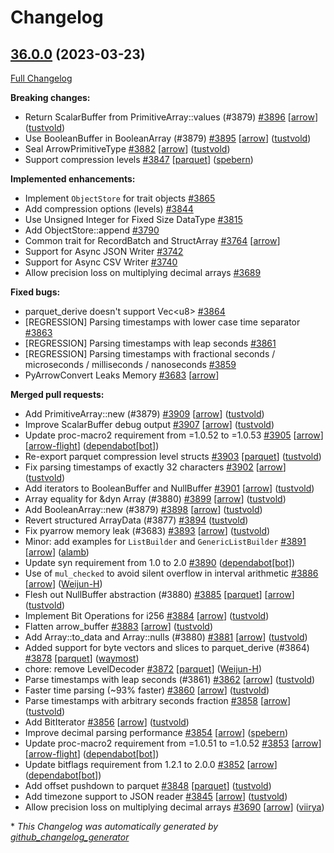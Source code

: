 <!---
  Licensed to the Apache Software Foundation (ASF) under one
  or more contributor license agreements.  See the NOTICE file
  distributed with this work for additional information
  regarding copyright ownership.  The ASF licenses this file
  to you under the Apache License, Version 2.0 (the
  "License"); you may not use this file except in compliance
  with the License.  You may obtain a copy of the License at

    http://www.apache.org/licenses/LICENSE-2.0

  Unless required by applicable law or agreed to in writing,
  software distributed under the License is distributed on an
  "AS IS" BASIS, WITHOUT WARRANTIES OR CONDITIONS OF ANY
  KIND, either express or implied.  See the License for the
  specific language governing permissions and limitations
  under the License.
-->

# Changelog

## [36.0.0](https://github.com/apache/arrow-rs/tree/36.0.0) (2023-03-23)

[Full Changelog](https://github.com/apache/arrow-rs/compare/35.0.0...36.0.0)

**Breaking changes:**

- Return ScalarBuffer from PrimitiveArray::values \(\#3879\) [\#3896](https://github.com/apache/arrow-rs/pull/3896) [[arrow](https://github.com/apache/arrow-rs/labels/arrow)] ([tustvold](https://github.com/tustvold))
- Use BooleanBuffer in BooleanArray \(\#3879\) [\#3895](https://github.com/apache/arrow-rs/pull/3895) [[arrow](https://github.com/apache/arrow-rs/labels/arrow)] ([tustvold](https://github.com/tustvold))
- Seal ArrowPrimitiveType [\#3882](https://github.com/apache/arrow-rs/pull/3882) [[arrow](https://github.com/apache/arrow-rs/labels/arrow)] ([tustvold](https://github.com/tustvold))
- Support compression levels [\#3847](https://github.com/apache/arrow-rs/pull/3847) [[parquet](https://github.com/apache/arrow-rs/labels/parquet)] ([spebern](https://github.com/spebern))

**Implemented enhancements:**

- Implement `ObjectStore` for trait objects [\#3865](https://github.com/apache/arrow-rs/issues/3865)
- Add compression options \(levels\) [\#3844](https://github.com/apache/arrow-rs/issues/3844)
- Use Unsigned Integer for Fixed Size DataType [\#3815](https://github.com/apache/arrow-rs/issues/3815)
- Add ObjectStore::append [\#3790](https://github.com/apache/arrow-rs/issues/3790)
- Common trait for RecordBatch and StructArray [\#3764](https://github.com/apache/arrow-rs/issues/3764) [[arrow](https://github.com/apache/arrow-rs/labels/arrow)]
- Support for Async JSON Writer [\#3742](https://github.com/apache/arrow-rs/issues/3742)
- Support for Async CSV Writer [\#3740](https://github.com/apache/arrow-rs/issues/3740)
- Allow precision loss on multiplying decimal arrays [\#3689](https://github.com/apache/arrow-rs/issues/3689)

**Fixed bugs:**

- parquet\_derive doesn't support Vec\<u8\> [\#3864](https://github.com/apache/arrow-rs/issues/3864)
- \[REGRESSION\] Parsing timestamps with lower case time separator [\#3863](https://github.com/apache/arrow-rs/issues/3863)
- \[REGRESSION\] Parsing timestamps with leap seconds [\#3861](https://github.com/apache/arrow-rs/issues/3861)
- \[REGRESSION\] Parsing timestamps with fractional seconds / microseconds / milliseconds / nanoseconds [\#3859](https://github.com/apache/arrow-rs/issues/3859)
- PyArrowConvert Leaks Memory [\#3683](https://github.com/apache/arrow-rs/issues/3683) [[arrow](https://github.com/apache/arrow-rs/labels/arrow)]

**Merged pull requests:**

- Add PrimitiveArray::new \(\#3879\) [\#3909](https://github.com/apache/arrow-rs/pull/3909) [[arrow](https://github.com/apache/arrow-rs/labels/arrow)] ([tustvold](https://github.com/tustvold))
- Improve ScalarBuffer debug output [\#3907](https://github.com/apache/arrow-rs/pull/3907) [[arrow](https://github.com/apache/arrow-rs/labels/arrow)] ([tustvold](https://github.com/tustvold))
- Update proc-macro2 requirement from =1.0.52 to =1.0.53 [\#3905](https://github.com/apache/arrow-rs/pull/3905) [[arrow](https://github.com/apache/arrow-rs/labels/arrow)] [[arrow-flight](https://github.com/apache/arrow-rs/labels/arrow-flight)] ([dependabot[bot]](https://github.com/apps/dependabot))
- Re-export parquet compression level structs [\#3903](https://github.com/apache/arrow-rs/pull/3903) [[parquet](https://github.com/apache/arrow-rs/labels/parquet)] ([tustvold](https://github.com/tustvold))
- Fix parsing timestamps of exactly 32 characters [\#3902](https://github.com/apache/arrow-rs/pull/3902) [[arrow](https://github.com/apache/arrow-rs/labels/arrow)] ([tustvold](https://github.com/tustvold))
- Add iterators to BooleanBuffer and NullBuffer [\#3901](https://github.com/apache/arrow-rs/pull/3901) [[arrow](https://github.com/apache/arrow-rs/labels/arrow)] ([tustvold](https://github.com/tustvold))
- Array equality for &dyn Array \(\#3880\) [\#3899](https://github.com/apache/arrow-rs/pull/3899) [[arrow](https://github.com/apache/arrow-rs/labels/arrow)] ([tustvold](https://github.com/tustvold))
- Add BooleanArray::new \(\#3879\) [\#3898](https://github.com/apache/arrow-rs/pull/3898) [[arrow](https://github.com/apache/arrow-rs/labels/arrow)] ([tustvold](https://github.com/tustvold))
- Revert structured ArrayData \(\#3877\) [\#3894](https://github.com/apache/arrow-rs/pull/3894) ([tustvold](https://github.com/tustvold))
- Fix pyarrow memory leak \(\#3683\) [\#3893](https://github.com/apache/arrow-rs/pull/3893) [[arrow](https://github.com/apache/arrow-rs/labels/arrow)] ([tustvold](https://github.com/tustvold))
- Minor: add examples for `ListBuilder` and `GenericListBuilder` [\#3891](https://github.com/apache/arrow-rs/pull/3891) [[arrow](https://github.com/apache/arrow-rs/labels/arrow)] ([alamb](https://github.com/alamb))
- Update syn requirement from 1.0 to 2.0 [\#3890](https://github.com/apache/arrow-rs/pull/3890) ([dependabot[bot]](https://github.com/apps/dependabot))
- Use of `mul_checked` to avoid silent overflow in interval arithmetic [\#3886](https://github.com/apache/arrow-rs/pull/3886) [[arrow](https://github.com/apache/arrow-rs/labels/arrow)] ([Weijun-H](https://github.com/Weijun-H))
- Flesh out NullBuffer abstraction \(\#3880\) [\#3885](https://github.com/apache/arrow-rs/pull/3885) [[parquet](https://github.com/apache/arrow-rs/labels/parquet)] [[arrow](https://github.com/apache/arrow-rs/labels/arrow)] ([tustvold](https://github.com/tustvold))
- Implement Bit Operations for i256 [\#3884](https://github.com/apache/arrow-rs/pull/3884) [[arrow](https://github.com/apache/arrow-rs/labels/arrow)] ([tustvold](https://github.com/tustvold))
- Flatten arrow\_buffer [\#3883](https://github.com/apache/arrow-rs/pull/3883) [[arrow](https://github.com/apache/arrow-rs/labels/arrow)] ([tustvold](https://github.com/tustvold))
- Add Array::to\_data and Array::nulls \(\#3880\) [\#3881](https://github.com/apache/arrow-rs/pull/3881) [[arrow](https://github.com/apache/arrow-rs/labels/arrow)] ([tustvold](https://github.com/tustvold))
- Added support for byte vectors and slices to parquet\_derive \(\#3864\) [\#3878](https://github.com/apache/arrow-rs/pull/3878) [[parquet](https://github.com/apache/arrow-rs/labels/parquet)] ([waymost](https://github.com/waymost))
- chore: remove LevelDecoder [\#3872](https://github.com/apache/arrow-rs/pull/3872) [[parquet](https://github.com/apache/arrow-rs/labels/parquet)] ([Weijun-H](https://github.com/Weijun-H))
- Parse timestamps with leap seconds \(\#3861\) [\#3862](https://github.com/apache/arrow-rs/pull/3862) [[arrow](https://github.com/apache/arrow-rs/labels/arrow)] ([tustvold](https://github.com/tustvold))
- Faster time parsing \(~93% faster\) [\#3860](https://github.com/apache/arrow-rs/pull/3860) [[arrow](https://github.com/apache/arrow-rs/labels/arrow)] ([tustvold](https://github.com/tustvold))
- Parse timestamps with arbitrary seconds fraction [\#3858](https://github.com/apache/arrow-rs/pull/3858) [[arrow](https://github.com/apache/arrow-rs/labels/arrow)] ([tustvold](https://github.com/tustvold))
- Add BitIterator [\#3856](https://github.com/apache/arrow-rs/pull/3856) [[arrow](https://github.com/apache/arrow-rs/labels/arrow)] ([tustvold](https://github.com/tustvold))
- Improve decimal parsing performance [\#3854](https://github.com/apache/arrow-rs/pull/3854) [[arrow](https://github.com/apache/arrow-rs/labels/arrow)] ([spebern](https://github.com/spebern))
- Update proc-macro2 requirement from =1.0.51 to =1.0.52 [\#3853](https://github.com/apache/arrow-rs/pull/3853) [[arrow](https://github.com/apache/arrow-rs/labels/arrow)] [[arrow-flight](https://github.com/apache/arrow-rs/labels/arrow-flight)] ([dependabot[bot]](https://github.com/apps/dependabot))
- Update bitflags requirement from 1.2.1 to 2.0.0 [\#3852](https://github.com/apache/arrow-rs/pull/3852) [[arrow](https://github.com/apache/arrow-rs/labels/arrow)] ([dependabot[bot]](https://github.com/apps/dependabot))
- Add offset pushdown to parquet [\#3848](https://github.com/apache/arrow-rs/pull/3848) [[parquet](https://github.com/apache/arrow-rs/labels/parquet)] ([tustvold](https://github.com/tustvold))
- Add timezone support to JSON reader [\#3845](https://github.com/apache/arrow-rs/pull/3845) [[arrow](https://github.com/apache/arrow-rs/labels/arrow)] ([tustvold](https://github.com/tustvold))
- Allow precision loss on multiplying decimal arrays [\#3690](https://github.com/apache/arrow-rs/pull/3690) [[arrow](https://github.com/apache/arrow-rs/labels/arrow)] ([viirya](https://github.com/viirya))



\* *This Changelog was automatically generated by [github_changelog_generator](https://github.com/github-changelog-generator/github-changelog-generator)*
